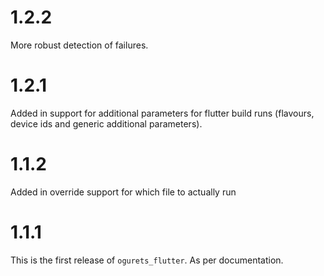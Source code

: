 1.2.2
=====
More robust detection of failures.

1.2.1
=====
Added in support for additional parameters for flutter build runs (flavours, device ids and
generic additional parameters).

1.1.2
=======
Added in override support for which file to actually run

1.1.1
=======

This is the first release of `ogurets_flutter`. As per documentation.
